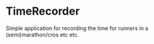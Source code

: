 TimeRecorder
============

Simple application for recording the time for runners in a (semi)marathon/cros etc etc. 
